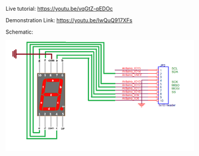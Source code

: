 Live tutorial: https://youtu.be/vqGtZ-qEDOc

Demonstration Link: https://youtu.be/IwQuQ917XFs

Schematic:

<img src="wiring_diagram.png" alt="graph" style="zoom:60%;" />
